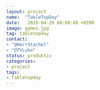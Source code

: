 ```yaml
---
layout: project
name:  "TableTopDay"
date:   2016-04-20 00:00:00 +0200
image: games.jpg
tag: tabletopday
contact:
- "@HerrStachel"
- "@TVLuke"
status: produktiv
categories:
- project
tags:
- tabletopday
---
```

